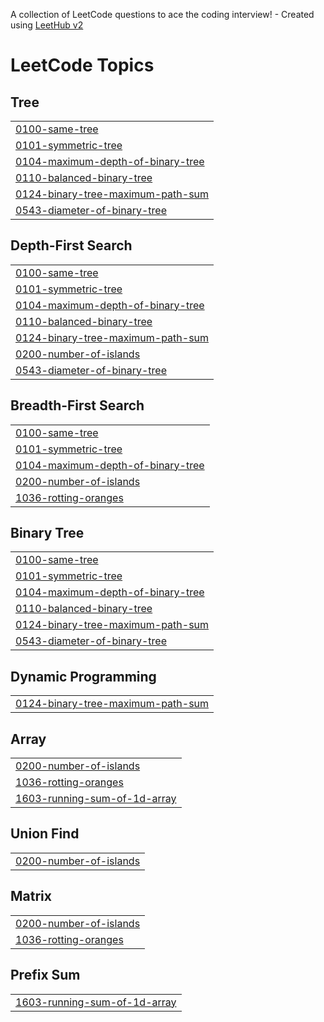 A collection of LeetCode questions to ace the coding interview! - Created using [LeetHub v2](https://github.com/arunbhardwaj/LeetHub-2.0)
<!---LeetCode Topics Start-->
# LeetCode Topics
## Tree
|  |
| ------- |
| [0100-same-tree](https://github.com/Kaushiki27agrawal/DSA-Practise/tree/master/0100-same-tree) |
| [0101-symmetric-tree](https://github.com/Kaushiki27agrawal/DSA-Practise/tree/master/0101-symmetric-tree) |
| [0104-maximum-depth-of-binary-tree](https://github.com/Kaushiki27agrawal/DSA-Practise/tree/master/0104-maximum-depth-of-binary-tree) |
| [0110-balanced-binary-tree](https://github.com/Kaushiki27agrawal/DSA-Practise/tree/master/0110-balanced-binary-tree) |
| [0124-binary-tree-maximum-path-sum](https://github.com/Kaushiki27agrawal/DSA-Practise/tree/master/0124-binary-tree-maximum-path-sum) |
| [0543-diameter-of-binary-tree](https://github.com/Kaushiki27agrawal/DSA-Practise/tree/master/0543-diameter-of-binary-tree) |
## Depth-First Search
|  |
| ------- |
| [0100-same-tree](https://github.com/Kaushiki27agrawal/DSA-Practise/tree/master/0100-same-tree) |
| [0101-symmetric-tree](https://github.com/Kaushiki27agrawal/DSA-Practise/tree/master/0101-symmetric-tree) |
| [0104-maximum-depth-of-binary-tree](https://github.com/Kaushiki27agrawal/DSA-Practise/tree/master/0104-maximum-depth-of-binary-tree) |
| [0110-balanced-binary-tree](https://github.com/Kaushiki27agrawal/DSA-Practise/tree/master/0110-balanced-binary-tree) |
| [0124-binary-tree-maximum-path-sum](https://github.com/Kaushiki27agrawal/DSA-Practise/tree/master/0124-binary-tree-maximum-path-sum) |
| [0200-number-of-islands](https://github.com/Kaushiki27agrawal/DSA-Practise/tree/master/0200-number-of-islands) |
| [0543-diameter-of-binary-tree](https://github.com/Kaushiki27agrawal/DSA-Practise/tree/master/0543-diameter-of-binary-tree) |
## Breadth-First Search
|  |
| ------- |
| [0100-same-tree](https://github.com/Kaushiki27agrawal/DSA-Practise/tree/master/0100-same-tree) |
| [0101-symmetric-tree](https://github.com/Kaushiki27agrawal/DSA-Practise/tree/master/0101-symmetric-tree) |
| [0104-maximum-depth-of-binary-tree](https://github.com/Kaushiki27agrawal/DSA-Practise/tree/master/0104-maximum-depth-of-binary-tree) |
| [0200-number-of-islands](https://github.com/Kaushiki27agrawal/DSA-Practise/tree/master/0200-number-of-islands) |
| [1036-rotting-oranges](https://github.com/Kaushiki27agrawal/DSA-Practise/tree/master/1036-rotting-oranges) |
## Binary Tree
|  |
| ------- |
| [0100-same-tree](https://github.com/Kaushiki27agrawal/DSA-Practise/tree/master/0100-same-tree) |
| [0101-symmetric-tree](https://github.com/Kaushiki27agrawal/DSA-Practise/tree/master/0101-symmetric-tree) |
| [0104-maximum-depth-of-binary-tree](https://github.com/Kaushiki27agrawal/DSA-Practise/tree/master/0104-maximum-depth-of-binary-tree) |
| [0110-balanced-binary-tree](https://github.com/Kaushiki27agrawal/DSA-Practise/tree/master/0110-balanced-binary-tree) |
| [0124-binary-tree-maximum-path-sum](https://github.com/Kaushiki27agrawal/DSA-Practise/tree/master/0124-binary-tree-maximum-path-sum) |
| [0543-diameter-of-binary-tree](https://github.com/Kaushiki27agrawal/DSA-Practise/tree/master/0543-diameter-of-binary-tree) |
## Dynamic Programming
|  |
| ------- |
| [0124-binary-tree-maximum-path-sum](https://github.com/Kaushiki27agrawal/DSA-Practise/tree/master/0124-binary-tree-maximum-path-sum) |
## Array
|  |
| ------- |
| [0200-number-of-islands](https://github.com/Kaushiki27agrawal/DSA-Practise/tree/master/0200-number-of-islands) |
| [1036-rotting-oranges](https://github.com/Kaushiki27agrawal/DSA-Practise/tree/master/1036-rotting-oranges) |
| [1603-running-sum-of-1d-array](https://github.com/Kaushiki27agrawal/DSA-Practise/tree/master/1603-running-sum-of-1d-array) |
## Union Find
|  |
| ------- |
| [0200-number-of-islands](https://github.com/Kaushiki27agrawal/DSA-Practise/tree/master/0200-number-of-islands) |
## Matrix
|  |
| ------- |
| [0200-number-of-islands](https://github.com/Kaushiki27agrawal/DSA-Practise/tree/master/0200-number-of-islands) |
| [1036-rotting-oranges](https://github.com/Kaushiki27agrawal/DSA-Practise/tree/master/1036-rotting-oranges) |
## Prefix Sum
|  |
| ------- |
| [1603-running-sum-of-1d-array](https://github.com/Kaushiki27agrawal/DSA-Practise/tree/master/1603-running-sum-of-1d-array) |
<!---LeetCode Topics End-->